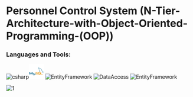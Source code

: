 # Personnel Control System (N-Tier-Architecture-with-Object-Oriented-Programming-(OOP))

<h3 align="left">Languages ​​and Tools:</h3>
<img src = "https://www.freeiconspng.com/uploads/c-logo-icon-18.png" alt = "csharp" width = "50" height = "50"/><img src = "https://raw.githubusercontent.com/devicons/devicon/master/icons/mysql/mysql-original-wordmark.svg" alt = "mysql" width = "40" height = "40"/>                  <img src = "https://pathowe.co.uk/wp-content/uploads/2017/09/efcf.png" alt = "EntityFramework" width = "60" height = "40"/>                                    <img src = "https://encrypted-tbn0.gstatic.com/images?q=tbn:ANd9GcRzEzqik2TghhfnePr0OJjm3OREW7SA3X5d6Jzi_mv23HIOYS91UCVjzMXGGfg1WalzSwU&usqp=CAU" alt = "DataAccess" width = "60" height = "60"/>                                                                           <img src = "https://encrypted-tbn0.gstatic.com/images?q=tbn:ANd9GcS0sZGw62LtcVOv8ufjAzeK1oCJfnLUfNuE0w&usqp=CAU" alt = "EntityFramework" width = "60" height = "40"/> 


![1](https://github.com/ozcanbayram/N-Tier-Architecture-with-Object-Oriented-Programming--OOP-/assets/117665864/a832c367-4d8e-4e1c-b2f2-a17da47e8c79)
